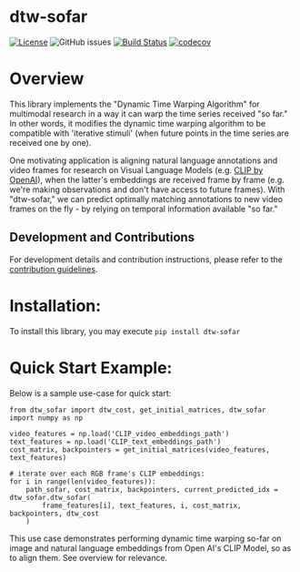 # dtw-sofar

[![License](https://img.shields.io/github/license/egeozguroglu/dtw-sofar.svg)](https://github.com/egeozguroglu/dtw-sofar)
![GitHub issues](https://img.shields.io/github/issues/egeozguroglu/dtw-sofar) [![Build Status](https://github.com/egeozguroglu/dtw-sofar/workflows/Build%20Status/badge.svg?branch=main)](https://github.com/egeozguroglu/dtw-sofar/actions?query=workflow%3A%22Build+Status%22) [![codecov](https://codecov.io/gh/egeozguroglu/dtw-sofar/branch/main/graph/badge.svg)](https://codecov.io/gh/egeozguroglu/dtw-sofar)


# Overview

This library implements the "Dynamic Time Warping Algorithm" for multimodal research in a way it can warp the time series received "so far." In other words, it modifies the dynamic time warping algorithm to be compatible with 'iterative stimuli' (when future points in the time series are received one by one). 

One motivating application is aligning natural language annotations and video frames for research on Visual Language Models (e.g. [CLIP by OpenAI](https://openai.com/blog/clip/)), when the latter's embeddings are received frame by frame (e.g. we're making observations and don't have access to future frames). With "dtw-sofar," we can predict optimally matching annotations to new video frames on the fly - by relying on temporal information available "so far."

## Development and Contributions
For development details and contribution instructions, please refer to the [contribution guidelines](https://github.com/egeozguroglu/dtw-sofar/blob/main/CONTRIBUTING.md).


# Installation: 
To install this library, you may execute `pip install dtw-sofar`

# Quick Start Example:
Below is a sample use-case for quick start:
    
    from dtw_sofar import dtw_cost, get_initial_matrices, dtw_sofar
    import numpy as np

    video_features = np.load('CLIP_video_embeddings_path')
    text_features = np.load('CLIP_text_embeddings_path')
    cost_matrix, backpointers = get_initial_matrices(video_features, text_features) 

    # iterate over each RGB frame's CLIP embeddings:
    for i in range(len(video_features)):
        path_sofar, cost_matrix, backpointers, current_predicted_idx = dtw_sofar.dtw_sofar(
            frame_features[i], text_features, i, cost_matrix, backpointers, dtw_cost
        )
        
This use case demonstrates performing dynamic time warping so-far on image and natural language embeddings from Open AI's CLIP Model, so as to align them. See overview for relevance. 

